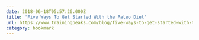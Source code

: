 ```yaml
---
date: 2018-06-18T05:57:26.000Z
title: 'Five Ways To Get Started With the Paleo Diet'
url: https://www.trainingpeaks.com/blog/five-ways-to-get-started-with-the-paleo-diet/
category: bookmark
---
```

